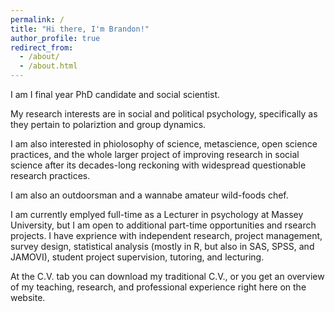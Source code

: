 ```yaml
---
permalink: /
title: "Hi there, I'm Brandon!"
author_profile: true
redirect_from: 
  - /about/
  - /about.html
---
```


I am I final year PhD candidate and social scientist. 

My research interests are in social and political psychology, specifically as they pertain to polariztion and group dynamics. 

I am also interested in phiolosophy of science, metascience, open science practices, and the whole larger project of improving research in social science after its decades-long reckoning with widespread questionable research practices.  

I am also an outdoorsman and a wannabe amateur wild-foods chef. 

I am currently emplyed full-time as a Lecturer in psychology at Massey University, but I am open to additional part-time opportunities and rsearch projects. 
I have exprience with independent research, project management, survey design, statistical analysis (mostly in R, but also in SAS, SPSS, and JAMOVI), student project supervision, tutoring, and lecturing.

At the C.V. tab you can download my traditional C.V., or you get an overview of my teaching, research, and professional experience right here on the website. 
